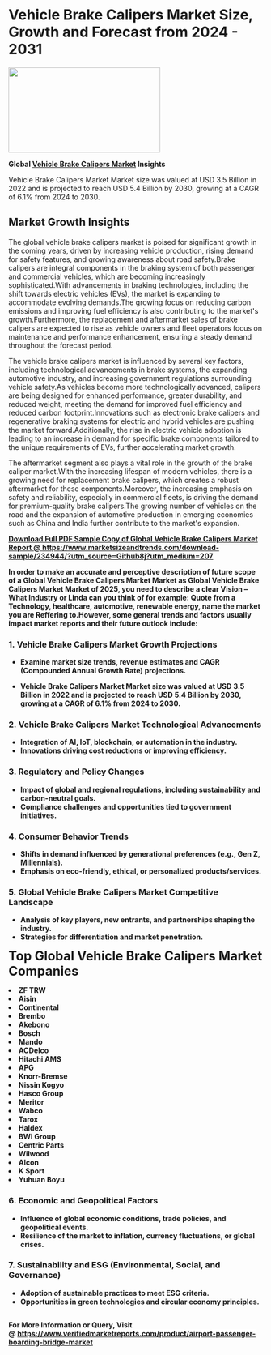 <H1>Vehicle Brake Calipers Market Size, Growth and Forecast from 2024 - 2031</H1><img class="aligncenter size-medium wp-image-584254" src="https://thirdeyenews.in/wp-content/uploads/2024/09/Global-Market-Research-300x168.jpeg" alt="" width="300" height="168" /><p><strong>Global&nbsp;<a href="https://www.marketsizeandtrends.com/download-sample/234944/?utm_source=Github8j?utm_medium=207">Vehicle Brake Calipers Market</a> Insights</strong></p><p>Vehicle Brake Calipers Market Market size was valued at USD 3.5 Billion in 2022 and is projected to reach USD 5.4 Billion by 2030, growing at a CAGR of 6.1% from 2024 to 2030.</p><p><h2>Market Growth Insights</h2> <p>The global vehicle brake calipers market is poised for significant growth in the coming years, driven by increasing vehicle production, rising demand for safety features, and growing awareness about road safety.Brake calipers are integral components in the braking system of both passenger and commercial vehicles, which are becoming increasingly sophisticated.With advancements in braking technologies, including the shift towards electric vehicles (EVs), the market is expanding to accommodate evolving demands.The growing focus on reducing carbon emissions and improving fuel efficiency is also contributing to the market's growth.Furthermore, the replacement and aftermarket sales of brake calipers are expected to rise as vehicle owners and fleet operators focus on maintenance and performance enhancement, ensuring a steady demand throughout the forecast period.</p> <p><strong><a href="#"></a></strong></p> <p>The vehicle brake calipers market is influenced by several key factors, including technological advancements in brake systems, the expanding automotive industry, and increasing government regulations surrounding vehicle safety.As vehicles become more technologically advanced, calipers are being designed for enhanced performance, greater durability, and reduced weight, meeting the demand for improved fuel efficiency and reduced carbon footprint.Innovations such as electronic brake calipers and regenerative braking systems for electric and hybrid vehicles are pushing the market forward.Additionally, the rise in electric vehicle adoption is leading to an increase in demand for specific brake components tailored to the unique requirements of EVs, further accelerating market growth.</p> <p>The aftermarket segment also plays a vital role in the growth of the brake caliper market.With the increasing lifespan of modern vehicles, there is a growing need for replacement brake calipers, which creates a robust aftermarket for these components.Moreover, the increasing emphasis on safety and reliability, especially in commercial fleets, is driving the demand for premium-quality brake calipers.The growing number of vehicles on the road and the expansion of automotive production in emerging economies such as China and India further contribute to the market's expansion.</p> <p><strong><a href="#"></p><p><span class=""><strong>Download Full PDF Sample Copy of Global Vehicle Brake Calipers Market Report</strong> @ <a href="https://www.marketsizeandtrends.com/download-sample/234944/?utm_source=Github8j?utm_medium=207" target="_blank">https://www.marketsizeandtrends.com/download-sample/234944/?utm_source=Github8j?utm_medium=207</a></span></p><p>In order to make an accurate and perceptive description of future scope of a Global&nbsp;Vehicle Brake Calipers Market Market as Global&nbsp;Vehicle Brake Calipers Market Market of 2025, you need to describe a clear Vision &ndash; What Industry or Linda can you think of for example: Quote from a Technology, healthcare, automotive, renewable energy, name the market you are Reffering to.However, some general trends and factors usually impact market reports and their future outlook include:</p><h3>1.&nbsp;<strong>Vehicle Brake Calipers Market Growth Projections</strong></h3><ul><li>Examine market size trends, revenue estimates and CAGR (Compounded Annual Growth Rate) projections.</li><li><p>Vehicle Brake Calipers Market Market size was valued at USD 3.5 Billion in 2022 and is projected to reach USD 5.4 Billion by 2030, growing at a CAGR of 6.1% from 2024 to 2030.</p></li></ul><h3>2.&nbsp;<strong>Vehicle Brake Calipers Market Technological Advancements</strong></h3><ul><li>Integration of AI, IoT, blockchain, or automation in the industry.</li><li>Innovations driving cost reductions or improving efficiency.</li></ul><h3>3.&nbsp;<strong>Regulatory and Policy Changes</strong></h3><ul><li>Impact of global and regional regulations, including sustainability and carbon-neutral goals.</li><li>Compliance challenges and opportunities tied to government initiatives.</li></ul><h3>4.&nbsp;<strong>Consumer Behavior Trends</strong></h3><ul><li>Shifts in demand influenced by generational preferences (e.g., Gen Z, Millennials).</li><li>Emphasis on eco-friendly, ethical, or personalized products/services.</li></ul><h3>5.&nbsp;<strong>Global Vehicle Brake Calipers Market Competitive Landscape</strong></h3><ul><li>Analysis of key players, new entrants, and partnerships shaping the industry.</li><li>Strategies for differentiation and market penetration.</li></ul><p data-pm-slice="1 1 []"><span style="color: inherit; font-family: inherit; font-size: 25px;">Top Global Vehicle Brake Calipers Market Companies</span></p><div class="" data-test-id=""><p><li>ZF TRW</li><li> Aisin</li><li> Continental</li><li> Brembo</li><li> Akebono</li><li> Bosch</li><li> Mando</li><li> ACDelco</li><li> Hitachi AMS</li><li> APG</li><li> Knorr-Bremse</li><li> Nissin Kogyo</li><li> Hasco Group</li><li> Meritor</li><li> Wabco</li><li> Tarox</li><li> Haldex</li><li> BWI Group</li><li> Centric Parts</li><li> Wilwood</li><li> Alcon</li><li> K Sport</li><li> Yuhuan Boyu</li></p></div><h3>6.&nbsp;<strong>Economic and Geopolitical Factors</strong></h3><ul><li>Influence of global economic conditions, trade policies, and geopolitical events.</li><li>Resilience of the market to inflation, currency fluctuations, or global crises.</li></ul><h3>7.&nbsp;<strong>Sustainability and ESG (Environmental, Social, and Governance)</strong></h3><ul><li>Adoption of sustainable practices to meet ESG criteria.</li><li>Opportunities in green technologies and circular economy principles.</li></ul><h2><strong style="font-size: 14px;">For More Information or Query, Visit @&nbsp;</strong><a style="background-color: #ffffff; font-size: 14px;" href="https://www.marketsizeandtrends.com/report/vehicle-brake-calipers-market/" target="_blank">https://www.verifiedmarketreports.com/product/airport-passenger-boarding-bridge-market</a></h2>